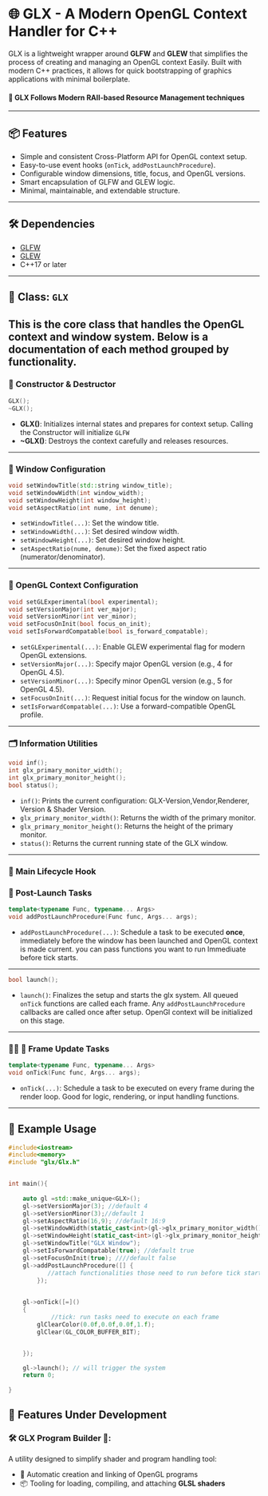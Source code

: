 # 🌐 GLX - A Modern OpenGL Context Handler for C++

GLX is a lightweight wrapper around **GLFW** and **GLEW** that simplifies the process of creating and managing an OpenGL context Easily. Built with modern C++ practices, it allows for quick bootstrapping of graphics applications with minimal boilerplate.
#### 🎯 GLX Follows Modern RAII-based Resource Management techniques
---

## 📦 Features

* Simple and consistent Cross-Platform API for OpenGL context setup.
* Easy-to-use event hooks (`onTick`, `addPostLaunchProcedure`).
* Configurable window dimensions, title, focus, and OpenGL versions.
* Smart encapsulation of GLFW and GLEW logic.
* Minimal, maintainable, and extendable structure.

---

## 🛠️ Dependencies

* [GLFW](https://www.glfw.org/)
* [GLEW](http://glew.sourceforge.net/)
* C++17 or later

---

## 💠 Class: `GLX`

This is the core class that handles the OpenGL context and window system. Below is a documentation of each method grouped by functionality.
---

### 🧱 Constructor & Destructor

```cpp
GLX();
~GLX();
```

* **GLX()**: Initializes internal states and prepares for context setup. Calling the Constructor will initialize `GLFW`
* **\~GLX()**: Destroys the context carefully and releases resources.

---

### 🚟️ Window Configuration

```cpp
void setWindowTitle(std::string window_title);
void setWindowWidth(int window_width);
void setWindowHeight(int window_height);
void setAspectRatio(int nume, int denume);
```

* `setWindowTitle(...)`: Set the window title.
* `setWindowWidth(...)`: Set desired window width.
* `setWindowHeight(...)`: Set desired window height.
* `setAspectRatio(nume, denume)`: Set the fixed aspect ratio (numerator/denominator).

---

### 🥪 OpenGL Context Configuration

```cpp
void setGLExperimental(bool experimental);
void setVersionMajor(int ver_major);
void setVersionMinor(int ver_minor);
void setFocusOnInit(bool focus_on_init);
void setIsForwardCompatable(bool is_forward_compatable);
```

* `setGLExperimental(...)`: Enable GLEW experimental flag for modern OpenGL extensions.
* `setVersionMajor(...)`: Specify major OpenGL version (e.g., 4 for OpenGL 4.5).
* `setVersionMinor(...)`: Specify minor OpenGL version (e.g., 5 for OpenGL 4.5).
* `setFocusOnInit(...)`: Request initial focus for the window on launch.
* `setIsForwardCompatable(...)`: Use a forward-compatible OpenGL profile.

---

### 🗂️ Information Utilities

```cpp
void inf();
int glx_primary_monitor_width();
int glx_primary_monitor_height();
bool status();
```

* `inf()`: Prints the current configuration: GLX-Version,Vendor,Renderer, Version & Shader Version.
* `glx_primary_monitor_width()`: Returns the width of the primary monitor.
* `glx_primary_monitor_height()`: Returns the height of the primary monitor.
* `status()`: Returns the current running state of the GLX window.

---

### 🔀 Main Lifecycle Hook

### 🧨 Post-Launch Tasks

```cpp
template<typename Func, typename... Args>
void addPostLaunchProcedure(Func func, Args... args);
```

* `addPostLaunchProcedure(...)`: Schedule a task to be executed **once**, immediately before the window has been launched and OpenGL context is made current. you can pass functions you want to run Immediuate before tick starts.

---

```cpp
bool launch();
```

* `launch()`: Finalizes the setup and starts the glx system. All queued `onTick` functions are called each frame. Any `addPostLaunchProcedure` callbacks are called once after setup. OpenGl context will be initialized on this stage.

---

### 🔁🔁 🔁 Frame Update Tasks

```cpp
template<typename Func, typename... Args>
void onTick(Func func, Args... args);
```

* `onTick(...)`: Schedule a task to be executed on every frame during the render loop. Good for logic, rendering, or input handling functions.

---



## 🔧 Example Usage

```cpp
#include<iostream>
#include<memory>
#include "glx/Glx.h"


int main(){
 
    auto gl =std::make_unique<GLX>();
    gl->setVersionMajor(3); //default 4
    gl->setVersionMinor(3);//default 1
    gl->setAspectRatio(16,9); //default 16:9
    gl->setWindowWidth(static_cast<int>(gl->glx_primary_monitor_width())); //default full width
    gl->setWindowHeight(static_cast<int>(gl->glx_primary_monitor_height())); //default full height
    gl->setWindowTitle("GLX Window");
    gl->setIsForwardCompatable(true); //default true
    gl->setFocusOnInit(true); ////default false
    gl->addPostLaunchProcedure([] {
           //attach functionalities those need to run before tick start
        });

    
    gl->onTick([=]()
    {
            //tick: run tasks need to execute on each frame
        glClearColor(0.0f,0.0f,0.0f,1.f);
        glClear(GL_COLOR_BUFFER_BIT);


    });

    gl->launch(); // will trigger the system
    return 0;
    
}

```

## 🚧 Features Under Development
### 🛠️ GLX Program Builder 🚧: 

A utility designed to simplify shader and program handling tool:

- 🎨 Automatic creation and linking of OpenGL programs  
- 📦 Tooling for loading, compiling, and attaching **GLSL shaders**  


